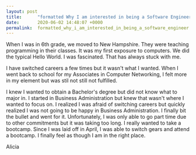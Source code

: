 ```yaml
---
layout: post
title:      "formatted Why I am interested in being a Software Engineer. "
date:       2020-06-02 14:48:07 +0000
permalink:  formatted_why_i_am_interested_in_being_a_software_engineer
---
```



When I was in 6th grade, we moved to New Hampshire. They were teaching programming in their classes. It was my first exposure to computers. We did the typical Hello World. I was fascinated. That has always stuck with me. 

I have switched careers a few times but it wasn't what I wanted. When I went back to school for my Associates in Computer Networking, I felt more in my element but was stil not still not fulfilled. 

I knew I wanted to obtain a Bachelor's degree but did not know what to major in. I started in Business Administration but knew that wasn't where I wanted to focus on. I realized I was afraid of switching careers but quickly realized I was not going to be happy in Business Administration. I finally bit the bullet and went for it. Unfortunately, I was only able to go part time due to other commitments but it was taking too long. I really wanted to take a bootcamp. Since I was laid off in April, I was able to switch gears and attend a bootcamp. I finally feel as though I am in the right place.

Alicia
